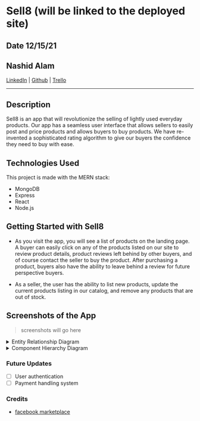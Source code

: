 # Sell8 (will be linked to the deployed site)
## Date 12/15/21

## Nashid Alam

[LinkedIn](https://www.linkedin.com/in/nashid-alam/) | [Github](https://github.com/Nashid-Alam) | [Trello](https://trello.com/b/nzqVskYt/sell8)
*** 

## Description
Sell8 is an app that will revolutionize the selling of lightly used everyday products. Our app has a seamless user interface that allows sellers to easily post and price products and allows buyers to buy products. We have re-invented a sophisticated rating algorithm to give our buyers the confidence they need to buy with ease.

## Technologies Used
This project is made with the MERN stack:
* MongoDB
* Express
* React
* Node.js

## Getting Started with Sell8
- As you visit the app, you will see a list of products on the landing page. A buyer can easily click on any of the products listed on our site to review product details, product reviews left behind by other buyers, and of course contact the seller to buy the product. After purchasing a product, buyers also have the ability to leave behind a review for future perspective buyers.

- As a seller, the user has the ability to list new products, update the current products listing in our catalog, and remove any products that are out of stock.

## Screenshots of the App
> screenshots will go here

<details>
  <summary>Entity Relationship Diagram</summary>
  <img src="./planning/ERD.jpg" />
</details>

<details>
  <summary>Component Hierarchy Diagram</summary>
  <img src="./planning/flowchart.jpg" />
</details>

### Future Updates
- [ ] User authentication
- [ ] Payment handling system

### Credits
- [facebook marketplace](https://www.facebook.com/marketplace/) 